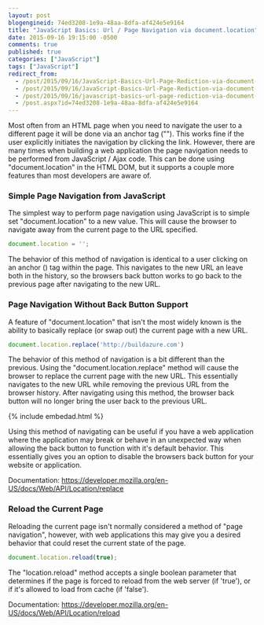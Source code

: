 ```yaml
---
layout: post
blogengineid: 74ed3208-1e9a-48aa-8dfa-af424e5e9164
title: "JavaScript Basics: Url / Page Navigation via document.location"
date: 2015-09-16 19:15:00 -0500
comments: true
published: true
categories: ["JavaScript"]
tags: ["JavaScript"]
redirect_from: 
  - /post/2015/09/16/JavaScript-Basics-Url-Page-Rediction-via-document-location.aspx
  - /post/2015/09/16/JavaScript-Basics-Url-Page-Rediction-via-document-location
  - /post/2015/09/16/javascript-basics-url-page-rediction-via-document-location
  - /post.aspx?id=74ed3208-1e9a-48aa-8dfa-af424e5e9164
---
```

<!-- more -->

Most often from an HTML page when you need to navigate the user to a different page it will be done via an anchor tag ("<a/>"). This works fine if the user explicitly initiates the navigation by clicking the link. However, there are many times when building a web application the page navigation needs to be performed from JavaScript / Ajax code. This can be done using "document.location" in the HTML DOM, but it supports a couple more features than most developers are aware of.
<h3>Simple Page Navigation from JavaScript</h3>

The simplest way to perform page navigation using JavaScript is to simple set "document.location" to a new value. This will cause the browser to navigate away from the current page to the URL specified.

```js
document.location = '';
```

The behavior of this method of navigation is identical to a user clicking on an anchor (<a/>) tag within the page. This navigates to the new URL an leave both in the history, so the browsers back button works to go back to the previous page after navigating to the new URL.
<h3>Page Navigation Without Back Button Support</h3>

A feature of "document.location" that isn't the most widely known is the ability to basically replace (or swap out) the current page with a new URL.

```js
document.location.replace('http://buildazure.com')
```

The behavior of this method of navigation is a bit different than the previous. Using the "document.location.replace" method will cause the browser to replace the current page with the new URL. This essentially navigates to the new URL while removing the previous URL from the browser history. After navigating using this method, the browser back button will no longer bring the user back to the previous URL.

{% include embedad.html %}

Using this method of navigating can be useful if you have a web application where the application may break or behave in an unexpected way when allowing the back button to function with it's default behavior. This essentially gives you an option to disable the browsers back button for your website or application.

Documentation: <a href="https://developer.mozilla.org/en-US/docs/Web/API/Location/replace" target="_blank">https://developer.mozilla.org/en-US/docs/Web/API/Location/replace</a>
<h3>Reload the Current Page</h3>

Reloading the current page isn't normally considered a method of "page navigation", however, with web applications this may give you a desired behavior that could reset the current state of the page.

```js
document.location.reload(true);
```

The "location.reload" method accepts a single boolean parameter that determines if the page is forced to reload from the web server (if 'true'), or if it's allowed to load from cache (if 'false').

Documentation: <a href="https://developer.mozilla.org/en-US/docs/Web/API/Location/reload" target="_blank">https://developer.mozilla.org/en-US/docs/Web/API/Location/reload</a>
